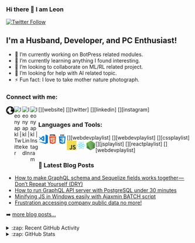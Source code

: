 ### Hi there 👋 I am Leon

[![Twitter Follow](https://img.shields.io/twitter/follow/leonyapkl?color=1DA1F2&logo=twitter&style=for-the-badge)](https://twitter.com/intent/follow?original_referer=https%3A%2F%2Fgithub.com%2Fkai101&screen_name=kai101)

## I'm a Husband, Developer, and PC Enthusiast!

- 🔭 I’m currently working on BotPress related modules.
- 🌱 I’m currently learning anything I found interesting.
- 👯 I’m looking to collaborate on ML/RL related project.
- 🤔 I’m looking for help with AI related topic.
- ⚡ Fun fact: I love to take mother nature photograph.

### Connect with me:
[<img align="left" alt="kai101" width="22px" src="https://raw.githubusercontent.com/iconic/open-iconic/master/svg/globe.svg" />][website]
[<img align="left" alt="leonyapkl | Twitter" width="22px" src="https://cdn.jsdelivr.net/npm/simple-icons@v3/icons/twitter.svg" />][twitter]
[<img align="left" alt="leonyapkl | LinkedIn" width="22px" src="https://cdn.jsdelivr.net/npm/simple-icons@v3/icons/linkedin.svg" />][linkedin]
[<img align="left" alt="leonyapkl | Instagram" width="22px" src="https://cdn.jsdelivr.net/npm/simple-icons@v3/icons/instagram.svg" />][instagram]

### Languages and Tools:

[<img align="left" alt="Visual Studio Code" width="26px" src="https://raw.githubusercontent.com/github/explore/80688e429a7d4ef2fca1e82350fe8e3517d3494d/topics/visual-studio-code/visual-studio-code.png" />][webdevplaylist]
[<img align="left" alt="HTML5" width="26px" src="https://raw.githubusercontent.com/github/explore/80688e429a7d4ef2fca1e82350fe8e3517d3494d/topics/html/html.png" />][webdevplaylist]
[<img align="left" alt="CSS3" width="26px" src="https://raw.githubusercontent.com/github/explore/80688e429a7d4ef2fca1e82350fe8e3517d3494d/topics/css/css.png" />][cssplaylist]
[<img align="left" alt="JavaScript" width="26px" src="https://raw.githubusercontent.com/github/explore/80688e429a7d4ef2fca1e82350fe8e3517d3494d/topics/javascript/javascript.png" />][jsplaylist]
[<img align="left" alt="React" width="26px" src="https://raw.githubusercontent.com/github/explore/80688e429a7d4ef2fca1e82350fe8e3517d3494d/topics/react/react.png" />][reactplaylist]
[<img align="left" alt="Node.js" width="26px" src="https://raw.githubusercontent.com/github/explore/80688e429a7d4ef2fca1e82350fe8e3517d3494d/topics/nodejs/nodejs.png" />][webdevplaylist]

### 📕 Latest Blog Posts

<!-- BLOG-POST-LIST:START -->
- [How to make GraphQL schema and Sequelize fields works together — Don’t Repeat Yourself (DRY)](https://medium.com/@leonyapkl/how-to-make-graphql-schema-and-sequelize-fields-works-together-dont-repeat-yourself-dry-18fbfc5b5aac?source=rss-bfdbddfe081a------2)
- [How to run GraphQL API server with PostgreSQL under 30 minutes](https://medium.com/@leonyapkl/how-to-run-graphql-api-server-with-postgresql-under-30-minutes-1732304cb825?source=rss-bfdbddfe081a------2)
- [Minifying JS in Windows easily with Ajaxmin BATCH script](https://medium.com/@leonyapkl/minifying-js-in-windows-easily-with-ajaxmin-batch-script-d75467d1e50f?source=rss-bfdbddfe081a------2)
- [Frustration accessing company public data no more!](https://medium.com/@leonyapkl/frustration-accessing-company-public-data-no-more-99ac493039a3?source=rss-bfdbddfe081a------2)
<!-- BLOG-POST-LIST:END -->

➡️ [more blog posts...](https://medium.com/@leonyapkl/)

<details>
  <summary>:zap: Recent GitHub Activity</summary>
  
<!--START_SECTION:activity-->
<!--END_SECTION:activity-->

</details>

<details>
  <summary>:zap: GitHub Stats</summary>

  <img align="left" alt="Leon's GitHub Stats" src="https://github-readme-stats.codestackr.vercel.app/api?username=kai101&show_icons=true&hide_border=true" />

</details>

<!--
**kai101/kai101** is a ✨ _special_ ✨ repository because its `README.md` (this file) appears on your GitHub profile.

Here are some ideas to get you started:

- 🔭 I’m currently working on ...
- 🌱 I’m currently learning ...
- 👯 I’m looking to collaborate on ...
- 🤔 I’m looking for help with ...
- 💬 Ask me about ...
- 📫 How to reach me: ...
- 😄 Pronouns: ...
- ⚡ Fun fact: ...
-->

